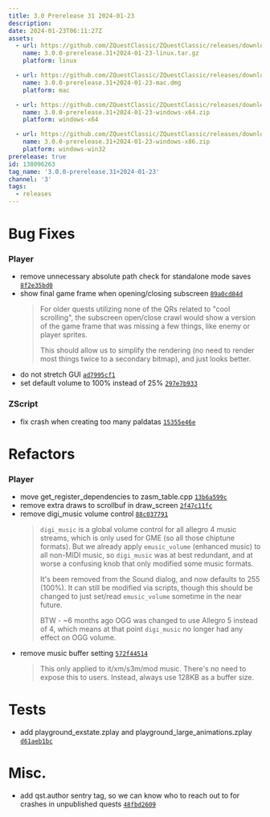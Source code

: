 ```yaml
---
title: 3.0 Prerelease 31 2024-01-23
description: 
date: 2024-01-23T06:11:27Z
assets: 
  - url: https://github.com/ZQuestClassic/ZQuestClassic/releases/download/3.0.0-prerelease.31%2B2024-01-23/3.0.0-prerelease.31%2B2024-01-23-linux.tar.gz
    name: 3.0.0-prerelease.31+2024-01-23-linux.tar.gz
    platform: linux

  - url: https://github.com/ZQuestClassic/ZQuestClassic/releases/download/3.0.0-prerelease.31%2B2024-01-23/3.0.0-prerelease.31%2B2024-01-23-mac.dmg
    name: 3.0.0-prerelease.31+2024-01-23-mac.dmg
    platform: mac

  - url: https://github.com/ZQuestClassic/ZQuestClassic/releases/download/3.0.0-prerelease.31%2B2024-01-23/3.0.0-prerelease.31%2B2024-01-23-windows-x64.zip
    name: 3.0.0-prerelease.31+2024-01-23-windows-x64.zip
    platform: windows-x64

  - url: https://github.com/ZQuestClassic/ZQuestClassic/releases/download/3.0.0-prerelease.31%2B2024-01-23/3.0.0-prerelease.31%2B2024-01-23-windows-x86.zip
    name: 3.0.0-prerelease.31+2024-01-23-windows-x86.zip
    platform: windows-win32
prerelease: true
id: 138096263
tag_name: '3.0.0-prerelease.31+2024-01-23'
channel: '3'
tags:
  - releases
---
```





# Bug Fixes

### Player

- remove unnecessary absolute path check for standalone mode saves [`8f2e35bd0`](https://github.com/ZQuestClassic/ZQuestClassic/commit/8f2e35bd0e87abadda99ccacf2072c694b3b0574)
- show final game frame when opening/closing subscreen [`89a0cd84d`](https://github.com/ZQuestClassic/ZQuestClassic/commit/89a0cd84d5d628c1b143cde965108666862cd285)
   &nbsp;
   >For older quests utilizing none of the QRs related to "cool scrolling", the subscreen open/close crawl would show a version of the game frame that was missing a few things, like enemy or player sprites.  
   >
   >This should allow us to simplify the rendering (no need to render most things twice to a secondary bitmap), and just looks better. 
   >
- do not stretch GUI [`ad7995cf1`](https://github.com/ZQuestClassic/ZQuestClassic/commit/ad7995cf15251f80bf8fa4661efdda072c292919)
- set default volume to 100% instead of 25% [`297e7b933`](https://github.com/ZQuestClassic/ZQuestClassic/commit/297e7b9337b5d28cdad230648e2c0248e5b5d29c)

### ZScript

- fix crash when creating too many paldatas [`15355e46e`](https://github.com/ZQuestClassic/ZQuestClassic/commit/15355e46ef9997dae8412be4802953d2bd817720)

# Refactors

### Player

- move get_register_dependencies to zasm_table.cpp [`13b6a599c`](https://github.com/ZQuestClassic/ZQuestClassic/commit/13b6a599c6d6f0b50026eb463098879fd3afe69d)
- remove extra draws to scrollbuf in draw_screen [`2f47c11fc`](https://github.com/ZQuestClassic/ZQuestClassic/commit/2f47c11fca33f10d9442b6a537e608f1e80ee3a9)
- remove digi_music volume control [`88c037791`](https://github.com/ZQuestClassic/ZQuestClassic/commit/88c03779157dc44794bb61947a8e7a88aa1aed56)
   &nbsp;
   >`digi_music` is a global volume control for all allegro 4 music streams, which is only used for GME (so all those chiptune formats). But we already apply `emusic_volume` (enhanced music) to all non-MIDI music, so `digi_music` was at best redundant, and at worse a confusing knob that only modified some music formats.  
   >
   >It's been removed from the Sound dialog, and now defaults to 255 (100%). It can still be modified via scripts, though this should be changed to just set/read `emusic_volume` sometime in the near future.  
   >
   >BTW - ~6 months ago OGG was changed to use Allegro 5 instead of 4, which means at that point `digi_music` no longer had any effect on OGG volume. 
   >
- remove music buffer setting [`572f44514`](https://github.com/ZQuestClassic/ZQuestClassic/commit/572f445148528947079d145ba281d856d759991d)
   &nbsp;
   >This only applied to it/xm/s3m/mod music. There's no need to expose this to users. Instead, always use 128KB as a buffer size. 
   >

# Tests

- add playground_exstate.zplay and playground_large_animations.zplay [`d61aeb1bc`](https://github.com/ZQuestClassic/ZQuestClassic/commit/d61aeb1bc3532385578fc73cc58bdc0144693c39)

# Misc.

- add qst.author sentry tag, so we can know who to reach out to for crashes in unpublished quests [`48fbd2609`](https://github.com/ZQuestClassic/ZQuestClassic/commit/48fbd26093b88308ec9fd7871f754fa4ef8d689b)


